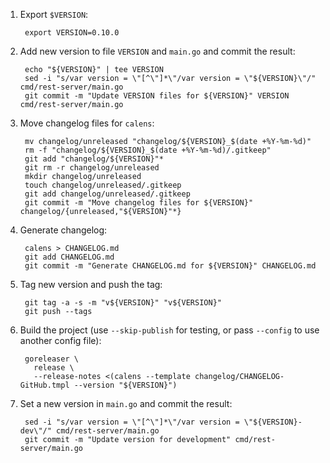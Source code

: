 1. Export `$VERSION`:

        export VERSION=0.10.0

2. Add new version to file `VERSION` and `main.go` and commit the result:

        echo "${VERSION}" | tee VERSION
        sed -i "s/var version = \"[^\"]*\"/var version = \"${VERSION}\"/" cmd/rest-server/main.go
        git commit -m "Update VERSION files for ${VERSION}" VERSION cmd/rest-server/main.go

3. Move changelog files for `calens`:

        mv changelog/unreleased "changelog/${VERSION}_$(date +%Y-%m-%d)"
        rm -f "changelog/${VERSION}_$(date +%Y-%m-%d)/.gitkeep"
        git add "changelog/${VERSION}"*
        git rm -r changelog/unreleased
        mkdir changelog/unreleased
        touch changelog/unreleased/.gitkeep
        git add changelog/unreleased/.gitkeep
        git commit -m "Move changelog files for ${VERSION}" changelog/{unreleased,"${VERSION}"*}

4. Generate changelog:

        calens > CHANGELOG.md
        git add CHANGELOG.md
        git commit -m "Generate CHANGELOG.md for ${VERSION}" CHANGELOG.md

5. Tag new version and push the tag:

        git tag -a -s -m "v${VERSION}" "v${VERSION}"
        git push --tags

6. Build the project (use `--skip-publish` for testing, or pass `--config` to
   use another config file):

        goreleaser \
          release \
          --release-notes <(calens --template changelog/CHANGELOG-GitHub.tmpl --version "${VERSION}")

7. Set a new version in `main.go` and commit the result:

        sed -i "s/var version = \"[^\"]*\"/var version = \"${VERSION}-dev\"/" cmd/rest-server/main.go
        git commit -m "Update version for development" cmd/rest-server/main.go
